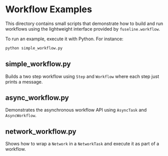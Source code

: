 # Workflow Examples

This directory contains small scripts that demonstrate how to build and run
workflows using the lightweight interface provided by `fuseline.workflow`.

To run an example, execute it with Python. For instance:

```bash
python simple_workflow.py
```

## simple_workflow.py

Builds a two step workflow using `Step` and `Workflow` where each step just
prints a message.

## async_workflow.py

Demonstrates the asynchronous workflow API using `AsyncTask` and `AsyncWorkflow`.

## network_workflow.py

Shows how to wrap a `Network` in a `NetworkTask` and execute it as part of a
workflow.
